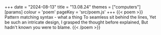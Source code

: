 +++
date = "2024-08-13"
title = "13.08.24"
themes = ["computers"]
[params]
  colour = 'poem'
  pageKey = 'src/poem.js'
+++
{{< poem >}}
Pattern matching syntax - what a thing
To seamless sit behind the lines,
Yet be such an intricate design,
I grasped the thought before explained,
But hadn't known you were to blame.
{{< /poem >}}
